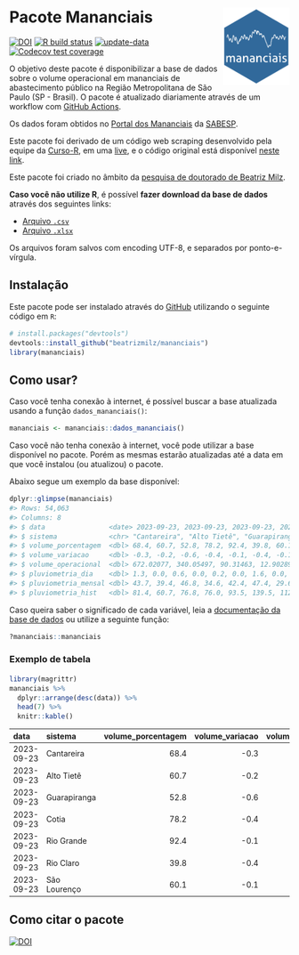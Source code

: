 
<!-- README.md is generated from README.Rmd. Please edit that file -->

# Pacote Mananciais <img src="man/figures/hexlogo.png" align="right" width = "120px"/>

<!-- badges: start -->

[![DOI](https://zenodo.org/badge/DOI/10.5281/zenodo.4733056.svg)](https://doi.org/10.5281/zenodo.4733056)
[![R build
status](https://github.com/beatrizmilz/mananciais/workflows/R-CMD-check/badge.svg)](https://github.com/beatrizmilz/mananciais/actions)
[![update-data](https://github.com/beatrizmilz/mananciais/actions/workflows/2-update_data.yaml/badge.svg)](https://github.com/beatrizmilz/mananciais/actions/workflows/2-update_data.yaml)
[![Codecov test
coverage](https://codecov.io/gh/beatrizmilz/mananciais/branch/master/graph/badge.svg)](https://codecov.io/gh/beatrizmilz/mananciais?branch=master)
<!-- badges: end -->

O objetivo deste pacote é disponibilizar a base de dados sobre o volume
operacional em mananciais de abastecimento público na Região
Metropolitana de São Paulo (SP - Brasil). O pacote é atualizado
diariamente através de um workflow com [GitHub
Actions](https://github.com/beatrizmilz/mananciais/actions).

Os dados foram obtidos no [Portal dos
Mananciais](http://mananciais.sabesp.com.br/Situacao) da
[SABESP](http://site.sabesp.com.br/site/Default.aspx).

Este pacote foi derivado de um código web scraping desenvolvido pela
equipe da [Curso-R](https://www.curso-r.com/), em uma
[live](https://youtu.be/jvZIxrMmOcQ), e o código original está
disponível [neste
link](https://github.com/curso-r/lives/blob/master/drafts/20200730_scraper_sabesp.R).

Este pacote foi criado no âmbito da [pesquisa de doutorado de Beatriz
Milz](https://beatrizmilz.github.io/tese/).

**Caso você não utilize R**, é possível **fazer download da base de
dados** através dos seguintes links:

- [Arquivo
  `.csv`](https://github.com/beatrizmilz/mananciais/raw/master/inst/extdata/mananciais.csv)
- [Arquivo
  `.xlsx`](https://github.com/beatrizmilz/mananciais/blob/master/inst/extdata/mananciais.xlsx?raw=true)

Os arquivos foram salvos com encoding UTF-8, e separados por
ponto-e-vírgula.

## Instalação

Este pacote pode ser instalado através do [GitHub](https://github.com/)
utilizando o seguinte código em `R`:

``` r
# install.packages("devtools")
devtools::install_github("beatrizmilz/mananciais")
library(mananciais)
```

## Como usar?

Caso você tenha conexão à internet, é possível buscar a base atualizada
usando a função `dados_mananciais()`:

``` r
mananciais <- mananciais::dados_mananciais() 
```

Caso você não tenha conexão à internet, você pode utilizar a base
disponível no pacote. Porém as mesmas estarão atualizadas até a data em
que você instalou (ou atualizou) o pacote.

Abaixo segue um exemplo da base disponível:

``` r
dplyr::glimpse(mananciais)
#> Rows: 54,063
#> Columns: 8
#> $ data                <date> 2023-09-23, 2023-09-23, 2023-09-23, 2023-09-23, 2…
#> $ sistema             <chr> "Cantareira", "Alto Tietê", "Guarapiranga", "Cotia…
#> $ volume_porcentagem  <dbl> 68.4, 60.7, 52.8, 78.2, 92.4, 39.8, 60.1, 68.7, 60…
#> $ volume_variacao     <dbl> -0.3, -0.2, -0.6, -0.4, -0.1, -0.4, -0.1, -0.3, -0…
#> $ volume_operacional  <dbl> 672.02077, 340.05497, 90.31463, 12.90289, 103.6146…
#> $ pluviometria_dia    <dbl> 1.3, 0.0, 0.6, 0.0, 0.2, 0.0, 1.6, 0.0, 0.1, 0.2, …
#> $ pluviometria_mensal <dbl> 43.7, 39.4, 46.8, 34.6, 42.4, 47.4, 29.6, 42.4, 39…
#> $ pluviometria_hist   <dbl> 81.4, 60.7, 76.8, 76.0, 93.5, 139.5, 112.8, 81.4, …
```

Caso queira saber o significado de cada variável, leia a [documentação
da base de
dados](https://beatrizmilz.github.io/mananciais/reference/mananciais.html)
ou utilize a seguinte função:

``` r
?mananciais::mananciais
```

### Exemplo de tabela

``` r
library(magrittr)
mananciais %>% 
  dplyr::arrange(desc(data)) %>% 
  head(7) %>%
  knitr::kable()
```

| data       | sistema      | volume_porcentagem | volume_variacao | volume_operacional | pluviometria_dia | pluviometria_mensal | pluviometria_hist |
|:-----------|:-------------|-------------------:|----------------:|-------------------:|-----------------:|--------------------:|------------------:|
| 2023-09-23 | Cantareira   |               68.4 |            -0.3 |          672.02077 |              1.3 |                43.7 |              81.4 |
| 2023-09-23 | Alto Tietê   |               60.7 |            -0.2 |          340.05497 |              0.0 |                39.4 |              60.7 |
| 2023-09-23 | Guarapiranga |               52.8 |            -0.6 |           90.31463 |              0.6 |                46.8 |              76.8 |
| 2023-09-23 | Cotia        |               78.2 |            -0.4 |           12.90289 |              0.0 |                34.6 |              76.0 |
| 2023-09-23 | Rio Grande   |               92.4 |            -0.1 |          103.61465 |              0.2 |                42.4 |              93.5 |
| 2023-09-23 | Rio Claro    |               39.8 |            -0.4 |            5.43457 |              0.0 |                47.4 |             139.5 |
| 2023-09-23 | São Lourenço |               60.1 |            -0.1 |           53.35627 |              1.6 |                29.6 |             112.8 |

## Como citar o pacote

[![DOI](https://zenodo.org/badge/DOI/10.5281/zenodo.4733056.svg)](https://doi.org/10.5281/zenodo.4733056)
